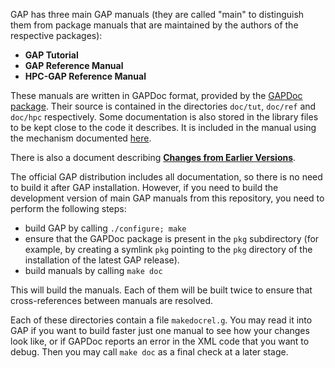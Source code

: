 GAP has three main GAP manuals (they are called "main" to distinguish them from package
manuals that are maintained by the authors of the respective packages):
* **GAP Tutorial**
* **GAP Reference Manual**
* **HPC-GAP Reference Manual**

These manuals are written in GAPDoc format, provided by the 
[GAPDoc package](https://www.math.rwth-aachen.de/~Frank.Luebeck/GAPDoc/index.html).
Their source is contained in the directories `doc/tut`, `doc/ref` and `doc/hpc`
respectively. Some documentation is also stored in the library files to be kept 
close to the code it describes. It is included in the manual using the mechanism 
documented [here](https://www.math.rwth-aachen.de/~Frank.Luebeck/GAPDoc/doc/chap4.html).

There is also a document describing [**Changes from Earlier Versions**](../CHANGES.md).

The official GAP distribution includes all documentation, so there is no need to 
build it after GAP installation. However, if you need to build the development 
version of main GAP manuals from this repository, you need to perform the following 
steps:
* build GAP by calling `./configure; make`
* ensure that the GAPDoc package is present in the `pkg` subdirectory (for example, 
  by creating a symlink `pkg` pointing to the `pkg` directory of the installation of 
  the latest GAP release).
* build manuals by calling `make doc`

This will build the manuals. Each of them will be built twice to ensure that 
cross-references between manuals are resolved.

Each of these directories contain a file `makedocrel.g`. You may read it into
GAP if you want to build faster just one manual to see how your changes look like, 
or if GAPDoc reports an error in the XML code that you want to debug. Then you may 
call `make doc` as a final check at a later stage.
